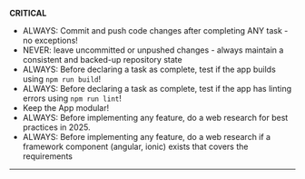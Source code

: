 **CRITICAL**
- ALWAYS: Commit and push code changes after completing ANY task - no exceptions!
- NEVER: leave uncommitted or unpushed changes - always maintain a consistent and backed-up repository state
- ALWAYS: Before declaring a task as complete, test if the app builds using `npm run build`!
- ALWAYS: Before declaring a task as complete, test if the app has linting errors using `npm run lint`!
- Keep the App modular!
- ALWAYS: Before implementing any feature, do a web research for best practices in 2025.
- ALWAYS: Before implementing any feature, do a web research if a framework component (angular, ionic) exists that covers the requirements
---